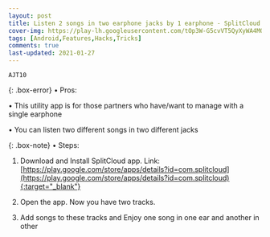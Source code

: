 ```yaml
---
layout: post
title: Listen 2 songs in two earphone jacks by 1 earphone - SplitCloud
cover-img: https://play-lh.googleusercontent.com/tOp3W-G5cvVT5QyXyWA4MOBZEo2BKy-g8AunGhMIyA75zojDqNcnua27y-k0aCHihVfR=w2400
tags: [Android,Features,Hacks,Tricks]
comments: true
last-updated: 2021-01-27
---
```


``AJT10``

{: .box-error}
• Pros:

• This utility app is for those partners who have/want to manage with a single earphone

• You can listen two different songs in two different jacks

{: .box-note}
• Steps:


1. Download and Install SplitCloud app.
   Link:  [https://play.google.com/store/apps/details?id=com.splitcloud](https://play.google.com/store/apps/details?id=com.splitcloud){:target="_blank"}

2. Open the app. Now you have two tracks.

3. Add songs to these tracks and Enjoy one song in one ear and another in other
